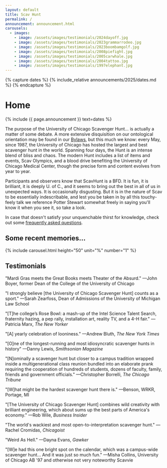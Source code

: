```yaml
---
layout: default
title: Scav Hunt
permalink: /
announcement: announcement.html
carousels:
  - images: 
    - image: /assets/images/testimonials/2024dayoff.jpg
    - image: /assets/images/testimonials/2023grammarrodeo.jpg
    - image: /assets/images/testimonials/2023boombamgolf.jpg
    - image: /assets/images/testimonials/2008piefight.jpg
    - image: /assets/images/testimonials/2005carwhale.jpg
    - image: /assets/images/testimonials/2004tattoo.jpg
    - image: /assets/images/testimonials/1997elephant.jpg
---
```


{% capture dates %}
{% include_relative announcements/2025/dates.md %}
{% endcapture %}

# Home

{% include {{ page.announcement }} 
    text=dates %}

The purpose of the University of Chicago Scavenger Hunt... is actually a matter of some debate. A more extensive disquisition on our ontological orientation may be found in our [Bylaws]({{site.url}}/bore), but this much we know: every May, since 1987, the University of Chicago has hosted the largest and best scavenger hunt in the world. Spanning four days, the Hunt is an intense blend of bliss and chaos. The modern Hunt includes a list of items and events, Scav Olympics, and a blood drive benefiting the University of Chicago Medical Center, though the precise form and content evolves from year to year.

Participants and observers know that ScavHunt is a BFD. It is fun, it is brilliant, it is deeply U. of C., and it seems to bring out the best in all of us in unexpected ways. It is occasionally disgusting. But it is in the nature of Scav to be essentially indescribable, and lest you be taken in by all this touchy-feely talk we reference Potter Stewart somewhat freely in saying you'll know it when you see it, so take a look.

In case that doesn't satisfy your unquenchable thirst for knowledge, check out some [frequently asked questions]({{site.url}}/lore).

## Some recent memories...

{% include carousel.html height="50" unit="%" number="1" %}

## Testimonials

"Mardi Gras meets the Great Books meets Theater of the Absurd." &mdash;John Boyer, former Dean of the College of the University of Chicago

"I strongly believe [the University of Chicago Scavenger Hunt] counts as a sport." &mdash;Sarah Zearfoss, Dean of Admissions of the University of Michigan Law School

"[T]he college’s Rose Bowl: a mash-up of the Intel Science Talent Search, fraternity hazing, a pep rally, installation art, reality TV, and a 4-H fair." &mdash;Patricia Marx, *The New Yorker*

"[A] yearly celebration of looniness." &mdash;Andrew Bluth, *The New York Times*

"[O]ne of the longest-running and most idiosyncratic scavenger hunts in history" &mdash;Danny Lewis, *Smithsonian Magazine*

"[N]ominally a scavenger hunt but closer to a campus tradition wrapped inside a multigenerational class reunion bundled into an elaborate prank requiring the cooperation of hundreds of students, dozens of faculty, family, friends and government officials." &mdash;Christopher Borrelli, *The Chicago Tribune*

"[W]hat might be the hardest scavenger hunt there is." &mdash;Benson, WRKR, Portage, MI

"[The University of Chicago Scavenger Hunt] combines wild creativity with brilliant engineering, which about sums up the best parts of America's economy." &mdash;Rob Wile, *Business Insider*

"The world's wackiest and most open-to-interpretation scavenger hunt." &mdash;Rachel Cromidas, *Chicagoist*

"Weird As Hell." &mdash;Dayna Evans, *Gawker*

"[W]e had this one bright spot on the calendar, which was a campus-wide scavenger hunt... And it was just so much fun." &mdash;Misha Collins, University of Chicago AB '97 and otherwise not very noteworthy Scavvie